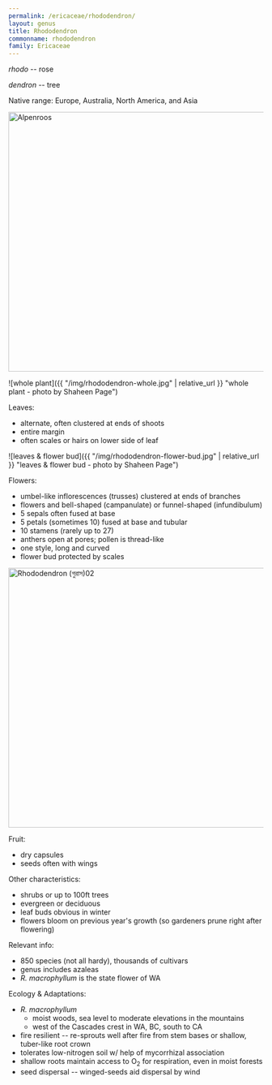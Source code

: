 ```yaml
---
permalink: /ericaceae/rhododendron/
layout: genus
title: Rhododendron
commonname: rhododendron
family: Ericaceae
---
```


*rhodo* -- rose

*dendron* -- tree

Native range: Europe, Australia, North America, and Asia

<a title="albert kok / CC BY (https://creativecommons.org/licenses/by/3.0)" href="https://commons.wikimedia.org/wiki/File:Alpenroos.jpg"><img width="512" alt="Alpenroos" src="https://upload.wikimedia.org/wikipedia/commons/thumb/e/e0/Alpenroos.jpg/512px-Alpenroos.jpg"></a>

![whole plant]({{ "/img/rhododendron-whole.jpg" | relative_url }} "whole plant - photo by Shaheen Page")

Leaves:
  - alternate, often clustered at ends of shoots
  - entire margin
  - often scales or hairs on lower side of leaf

![leaves & flower bud]({{ "/img/rhododendron-flower-bud.jpg" | relative_url }} "leaves & flower bud - photo by Shaheen Page")

Flowers:
  - umbel-like inflorescences (trusses) clustered at ends of branches
  - flowers and bell-shaped (campanulate) or funnel-shaped (infundibulum)
  - 5 sepals often fused at base
  - 5 petals (sometimes 10) fused at base and tubular
  - 10 stamens (rarely up to 27)
  - anthers open at pores; pollen is thread-like
  - one style, long and curved
  - flower bud protected by scales

<a title="Atudu / CC BY-SA (https://creativecommons.org/licenses/by-sa/4.0)" href="https://commons.wikimedia.org/wiki/File:Rhododendron_(%E0%A6%97%E0%A7%81%E0%A6%B0%E0%A6%BE%E0%A6%B8)02.jpg"><img width="512" alt="Rhododendron (গুরাস)02" src="https://upload.wikimedia.org/wikipedia/commons/2/2f/Rhododendron_%28%E0%A6%97%E0%A7%81%E0%A6%B0%E0%A6%BE%E0%A6%B8%2902.jpg"></a>

Fruit:
  - dry capsules
  - seeds often with wings

Other characteristics:
  - shrubs or up to 100ft trees
  - evergreen or deciduous
  - leaf buds obvious in winter
  - flowers bloom on previous year's growth (so gardeners prune right after flowering)

Relevant info:
  - 850 species (not all hardy), thousands of cultivars
  - genus includes azaleas
  - *R. macrophyllum* is the state flower of WA

Ecology & Adaptations:
  - *R. macrophyllum*
    - moist woods, sea level to moderate elevations in the mountains
    - west of the Cascades crest in WA, BC, south to CA
  - fire resilient -- re-sprouts well after fire from stem bases or shallow, tuber-like root crown
  - tolerates low-nitrogen soil w/ help of mycorrhizal association
  - shallow roots maintain access to O<sub>2</sub> for respiration, even in moist forests
  - seed dispersal -- winged-seeds aid dispersal by wind
